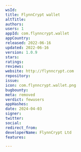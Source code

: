 ```yaml
---
wsId: 
title: FlynnCrypt wallet
altTitle: 
authors: 
users: 1
appId: com.flynncrypt.wallet
appCountry: 
released: 2022-06-16
updated: 2022-06-16
version: 1.0.9
stars: 
ratings: 
reviews: 
website: http://flynncrypt.com
repository: 
issue: 
icon: com.flynncrypt.wallet.png
bugbounty: 
meta: removed
verdict: fewusers
appHashes: 
date: 2024-04-03
signer: 
twitter: 
social: 
redirect_from: 
developerName: FlynnCrypt Ltd
features: 

---
```


